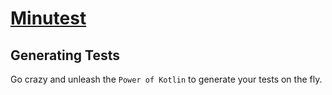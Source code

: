 # [Minutest](README.md)

## Generating Tests

Go crazy and unleash the `Power of Kotlin` to generate your tests on the fly.

```insert-kotlin core/src/test/kotlin/dev/minutest/examples/GeneratingExampleTests.kt
```